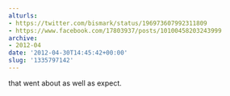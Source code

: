 ```yaml
---
alturls:
- https://twitter.com/bismark/status/196973607992311809
- https://www.facebook.com/17803937/posts/10100458203243999
archive:
- 2012-04
date: '2012-04-30T14:45:42+00:00'
slug: '1335797142'
---
```


that went about as well as expect.

